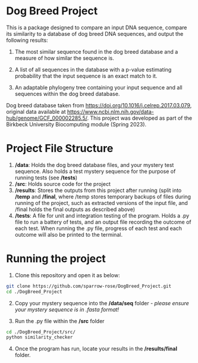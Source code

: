 # Dog Breed Project
This is a package designed to compare an input DNA sequence, compare its similarity to a database of dog breed DNA sequences, and output the following results:

1. The most similar sequence found in the dog breed database and a measure of how similar the sequence is.

2. A list of all sequences in the database with a p-value estimating probability that the input sequence is an exact match to it.

3. An adaptable phylogeny tree containing your input sequence and all sequences within the dog breed database.

Dog breed database taken from https://doi.org/10.1016/j.celrep.2017.03.079, original data available at https://www.ncbi.nlm.nih.gov/data-hub/genome/GCF_000002285.5/.
This project was developed as part of the Birkbeck University Biocomputing module (Spring 2023).

# Project File Structure

1. **/data**: Holds the dog breed database files, and your mystery test sequence. Also holds a test mystery sequence for the purpose of running tests (see **/tests**)
2. **/src**: Holds source code for the project
3. **/results**: Stores the outputs from this project after running (split into **/temp** and **/final**, where /temp stores temporary backups of files during running of the project, such as extracted versions of the input file, and /final holds the final outputs as described above)
4. **/tests**: A file for unit and integration testing of the program. Holds a .py file to run a battery of tests, and an output file recording the outcome of each test. When running the .py file, progress of each test and each outcome will also be printed to the terminal.

# Running the project

1. Clone this repository and open it as below:

```bash
git clone https://github.com/sparrow-rose/DogBreed_Project.git
cd ./DogBreed_Project
```

2. Copy your mystery sequence into the **/data/seq** folder - *please ensure your mystery sequence is in .fasta format!*

3. Run the .py file within the **/src** folder

```bash
cd ./DogBreed_Project/src/
python similarity_checker
```

4. Once the program has run, locate your results in the **/results/final** folder. 